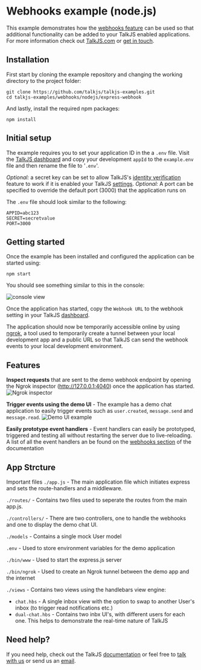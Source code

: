 # Webhooks example (node.js)
This example demonstrates how the [webhooks feature](https://talkjs.com/docs/Reference/Webhooks.html)  can be used so that additional functionality can be added to your TalkJS enabled applications. For more information check out [TalkJS.com](https://talkjs.com/) or [get in touch](https://talkjs.com?chat).

## Installation

First start by cloning the example repository and changing the working directory to the project folder:

    git clone https://github.com/talkjs/talkjs-examples.git
    cd talkjs-examples/webhooks/nodejs/express-webhook

And lastly, install the required npm packages:

    npm install

## Initial setup
The example requires you to set your  application ID in the a `.env` file. Visit the [TalkJS dashboard](https://talkjs.com/dashboard/) and copy your development `appId` to the `example.env` file and then rename the file to '`.env`'.

*Optional:* a secret key can be set to allow TalkJS's [identity verification](https://talkjs.com/docs/Features/Identity_Verification.html) feature to work if it is enabled your TalkJS [settings](https://talkjs.com/dashboard/).
*Optional:* A port can be specified to override the default port (3000) that the application runs on

The `.env` file should look similar to the following:

    APPID=abc123
    SECRET=secretvalue
    PORT=3000

## Getting started

Once the example has been installed and configured the application can be started using:

    npm start

You should see something similar to this in the console:


![console view](https://firebasestorage.googleapis.com/v0/b/klets-3642/o/user_files%2FHku1c4Pt%2Fd919b03062514e8b99ceb9f7d4286aae%2Fconsole.png?alt=media)


Once the application has started, copy the `Webhook URL` to the webhook setting in your TalkJS [dashboard](https://talkjs.com/dashboard/).


The application should now be temporarily accessible online by using [ngrok](https://ngrok.com/), a tool used to temporarily create a tunnel between your local development app and a public URL so that TalkJS can send the webhook events to your local development environment.

## Features

**Inspect requests** that are sent to the demo webhook endpoint by opening the Ngrok inspector (http://127.0.0.1:4040) once the application has started.
![Ngrok inspector](https://firebasestorage.googleapis.com/v0/b/klets-3642/o/user_files%2FHku1c4Pt%2F20ec0a898fe845d4b3326d49ac942fac%2Fngrok.png?alt=media)

**Trigger events using  the demo UI** - The example has a demo chat application to easily trigger events such as `user.created`, `message.send` and `message.read`.
![Demo UI example](https://firebasestorage.googleapis.com/v0/b/klets-3642/o/user_files%2FHku1c4Pt%2F8bd6d9e3d4604becb1fcdb7406e0c872%2Fdual.gif?alt=media)

**Easily prototype event handlers** - Event handlers can easily be prototyped, triggered and testing all without restarting the server due to live-reloading. A list of all the event handlers an be found on the [webhooks section](https://talkjs.com/docs/Webhooks/Getting_Started.html) of the documentation

## App Strcture
Important files
`./app.js` - The main application file which initiates express and sets the route-handlers and a middleware.

`./routes/` - Contains two files used to seperate the routes from the main app.js.

`./controllers/` - There are two controllers, one to handle the webhooks and one to display the demo chat UI.

`./models` - Contains a single mock User model

`.env` - Used to store environment variables for the demo application

`./bin/www` - Used to start the express.js server

`./bin/ngrok` - Used to create an Ngrok tunnel between the demo app and the internet

`./views` - Contains two views using the handlebars view engine:
* `chat.hbs` - A single inbox view with the option to swap to another User's inbox (to trigger read notifications etc.)
* `dual-chat.hbs` - Contains two inbx UI's, with different users for each one. This helps to demonstrate the real-time nature of TalkJS

## Need help?
If you need help, check out the TalkJS [documentation](https://talkjs.com/docs/) or feel free to [talk with us](https://talkjs.com/?chat) or send us an [email](mailto:hey@talkjs.com).
